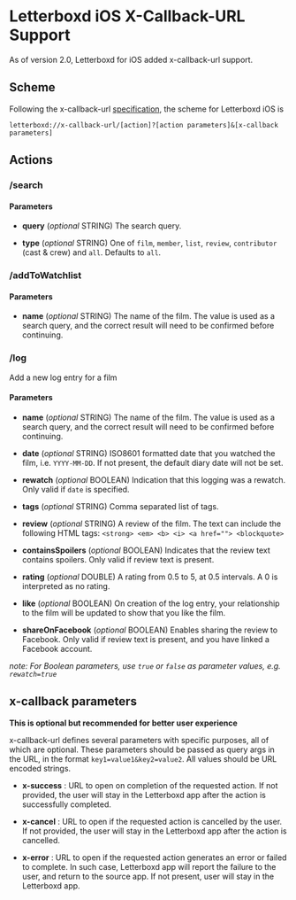 # Letterboxd iOS X-Callback-URL Support

As of version 2.0, Letterboxd for iOS added x-callback-url support.

## Scheme

Following the x-callback-url [specification](http://x-callback-url.com/specifications/), the scheme for Letterboxd iOS is

`letterboxd://x-callback-url/[action]?[action parameters]&[x-callback parameters]`

## Actions

### /search

#### Parameters

- **query** (_optional_ STRING)
The search query.

- **type** (_optional_ STRING)
One of `film`, `member`, `list`, `review`, `contributor` (cast & crew) and `all`. Defaults to `all`.

### /addToWatchlist

#### Parameters

- **name** (_optional_ STRING)
The name of the film. The value is used as a search query, and the correct result will need to be confirmed before continuing.

### /log
Add a new log entry for a film

#### Parameters

- **name** (_optional_ STRING)
The name of the film. The value is used as a search query, and the correct result will need to be confirmed before continuing.

- **date** (_optional_ STRING)
ISO8601 formatted date that you watched the film, i.e. `YYYY-MM-DD`. If not present, the default diary date will not be set.

- **rewatch** (_optional_ BOOLEAN)
Indication that this logging was a rewatch. Only valid if `date` is specified.

- **tags** (_optional_ STRING)
Comma separated list of tags.

- **review** (_optional_ STRING)
A review of the film. The text can include the following HTML tags:
`<strong> <em> <b> <i> <a href=""> <blockquote>`

- **containsSpoilers** (_optional_ BOOLEAN)
Indicates that the review text contains spoilers. Only valid if review text is present.

- **rating** (_optional_ DOUBLE)
A rating from 0.5 to 5, at 0.5 intervals. A 0 is interpreted as no rating.

- **like** (_optional_ BOOLEAN)
On creation of the log entry, your relationship to the film will be updated to show that you like the film.

- **shareOnFacebook** (_optional_ BOOLEAN)
Enables sharing the review to Facebook. Only valid if review text is present, and you have linked a Facebook account.

_note: For Boolean parameters, use `true` or `false` as parameter values, e.g. `rewatch=true`_

## x-callback parameters

**__This is optional but recommended for better user experience__**

x-callback-url defines several parameters with specific purposes, all of which are optional. These parameters should be passed as query args in the URL, in the format `key1=value1&key2=value2`. All values should be URL encoded strings.

- **x-success** : URL to open on completion of the requested action. If not provided, the user will stay in the Letterboxd app after the action is successfully completed.

- **x-cancel** : URL to open if the requested action is cancelled by the user. If not provided, the user will stay in the Letterboxd app after the action is cancelled.

- **x-error** : URL to open if the requested action generates an error or failed to complete. In such case, Letterboxd app will report the failure to the user, and return to the source app. If not present, user will stay in the Letterboxd app.
